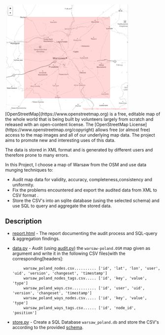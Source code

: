 
<img src="Metro-Extracts_Warsaw.png" alt="Metro-Extracts_Warsaw" style="width: 400px;"/>
[OpenStreetMap](https://www.openstreetmap.org) is a free, editable map of the whole world that is being built by volunteers largely from scratch and released with an open-content license.  
The [OpenStreetMap License](https://www.openstreetmap.org/copyright) allows free (or almost free) access to the map images and all of our underlying map data. The project aims to promote new and interesting uses of this data.

The data is stored in XML format and is generated by different users and therefore prone to many errors.

In this Project, I choose a map of Warsaw from the OSM and use data munging techniques to:

* Audit map data for validity, accuracy, completeness,consistency and uniformity.
* Fix the problems encountered and export the audited data from XML to CSV format .
* Store the CSV's into an sqlite database (using the selected schema) and use SQL to query and aggregate the stored data.

## Description

* [report.html](report.html) - The report documenting the audit process and SQL-query & aggregation findings.

* [data.py](data.py) - Audit (using [audit.py](audit.py)) the `warsaw-poland.OSM` map  given as argument and write it in the following CSV files(with the corresponding[headers]:


		   warsaw_poland_nodes.csv.......... ['id', 'lat', 'lon', 'user', 'uid', 'version', 'changeset', 'timestamp']
		   warsaw_poland_nodes_tags.csv..... ['id', 'key', 'value', 'type']
		   warsaw_poland_ways.csv........... ['id', 'user', 'uid', 'version', 'changeset', 'timestamp']
		   warsaw_poland_ways_nodes.csv..... ['id', 'key', 'value', 'type']
		   warsaw_poland_ways_tags.csv...... ['id', 'node_id', 'position']


 * [store.py](store.py) - Create a SQL Database `warsaw_poland.db` and store the CSV's according to the provided [schema](schema.py).


